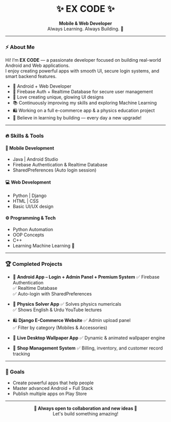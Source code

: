 <h1 align="center">✨ EX CODE ✨</h1>
<p align="center">
  <b>Mobile & Web Developer</b><br>
  Always Learning. Always Building. 🚀
</p>

---

### ⚡ About Me  
Hi! I’m **EX CODE** — a passionate developer focused on building real-world Android and Web applications.  
I enjoy creating powerful apps with smooth UI, secure login systems, and smart backend features.

- 🚀 Android + Web Developer  
- 🔐 Firebase Auth + Realtime Database for secure user management  
- 🎨 Love creating unique, glowing UI designs  
- 📚 Continuously improving my skills and exploring Machine Learning  
- 🛍 Working on a full e-commerce app & a physics education project  
- 🧠 Believe in learning by building — every day a new upgrade!

---

### 🔥 Skills & Tools

#### 📱 Mobile Development
- Java | Android Studio
- Firebase Authentication & Realtime Database
- SharedPreferences (Auto login session)

#### 💻 Web Development
- Python | Django
- HTML | CSS
- Basic UI/UX design

#### ⚙ Programming & Tech
- Python Automation
- OOP Concepts
- C++
- Learning Machine Learning 🤖

---

### 🏆 Completed Projects

- 📱 **Android App – Login + Admin Panel + Premium System**
  ✅ Firebase Authentication  
  ✅ Realtime Database  
  ✅ Auto-login with SharedPreferences  

- 🧠 **Physics Solver App**
  ✅ Solves physics numericals  
  ✅ Shows English & Urdu YouTube lectures  

- 🛍 **Django E-Commerce Website**
  ✅ Admin upload panel  
  ✅ Filter by category (Mobiles & Accessories)  

- 🎥 **Live Desktop Wallpaper App**
  ✅ Dynamic & animated wallpaper engine  

- 🏪 **Shop Management System**
  ✅ Billing, inventory, and customer record tracking  

---

### 🚀 Goals
- Create powerful apps that help people
- Master advanced Android + Full Stack
- Publish multiple apps on Play Store

---

<p align="center">
  <b>🌟 Always open to collaboration and new ideas 🌟</b><br>
  Let's build something amazing!
</p>

